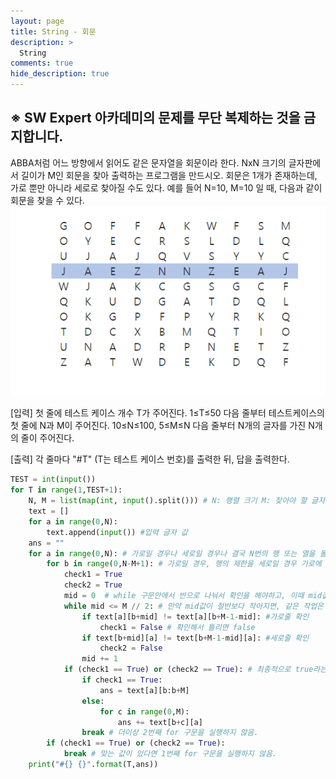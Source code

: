 ```yaml
---
layout: page
title: String - 회문
description: >
  String
comments: true
hide_description: true
---
```


## ※ SW Expert 아카데미의 문제를 무단 복제하는 것을 금지합니다.

ABBA처럼 어느 방향에서 읽어도 같은 문자열을 회문이라 한다. NxN 크기의 글자판에서 길이가 M인 회문을 찾아 출력하는 프로그램을 만드시오.
회문은 1개가 존재하는데, 가로 뿐만 아니라 세로로 찾아질 수도 있다.
예를 들어 N=10, M=10 일 때, 다음과 같이 회문을 찾을 수 있다.
![string2](../image/string2.png)

[입력]
첫 줄에 테스트 케이스 개수 T가 주어진다.  1≤T≤50
다음 줄부터 테스트케이스의 첫 줄에 N과 M이 주어진다. 10≤N≤100, 5≤M≤N
다음 줄부터 N개의 글자를 가진 N개의 줄이 주어진다.

[출력]
각 줄마다 "#T" (T는 테스트 케이스 번호)를 출력한 뒤, 답을 출력한다.

```python
TEST = int(input())
for T in range(1,TEST+1):
    N, M = list(map(int, input().split())) # N: 행렬 크기 M: 찾아야 할 글자 갯수
    text = [] 
    for a in range(0,N):
        text.append(input()) #입력 글자 값
    ans = ""
    for a in range(0,N): # 가로일 경우나 세로일 경우나 결국 N번의 행 또는 열을 돌아야 한다.
        for b in range(0,N-M+1): # 가로일 경우, 행의 제한을 세로일 경우 가로에 제한을 두기 위한 구문.
            check1 = True
            check2 = True
            mid = 0  # while 구문안에서 반으로 나눠서 확인을 해야하고, 이때 mid값을 기준으로 사용한다.
            while mid <= M // 2: # 만약 mid값이 절반보다 작아지면, 같은 작업은 반복하므로 더 이상 진행하지 않음
                if text[a][b+mid] != text[a][b+M-1-mid]: #가로줄 확인
                    check1 = False # 확인해서 틀리면 false
                if text[b+mid][a] != text[b+M-1-mid][a]: #세로줄 확인
                    check2 = False
                mid += 1
            if (check1 == True) or (check2 == True): # 최종적으로 true라는건 결국 맞는 값이 있다는 소리.
                if check1 == True:
                    ans = text[a][b:b+M]
                else:
                    for c in range(0,M):
                        ans += text[b+c][a]
                break # 더이상 2번째 for 구문을 실행하지 않음.
        if (check1 == True) or (check2 == True):
            break # 맞는 값이 있다면 1번째 for 구문을 실행하지 않음.
    print("#{} {}".format(T,ans))

```